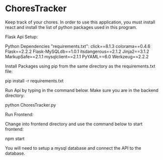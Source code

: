 # ChoresTracker

Keep track of your chores. In order to use this application, you must install react and install the list of python packages used in this program.

Flask Api Setup:

Python Dependencies "requirements.txt":
click==8.1.3
colorama==0.4.6
Flask==2.2.2
Flask-MySQLdb==1.0.1
itsdangerous==2.1.2
Jinja2==3.1.2
MarkupSafe==2.1.1
mysqlclient==2.1.1
PyYAML==6.0
Werkzeug==2.2.2

Install Packages using pip from the same directory as the requirements.txt file:

pip install -r requirements.txt

Run Api by typing in the command below. Make sure you are in the backend directory:

python ChoresTracker.py

Run Frontend:

Change into frontend directory and use the command below to start frontend:

npm start

You will need to setup a mysql database and connect the API to the database.
